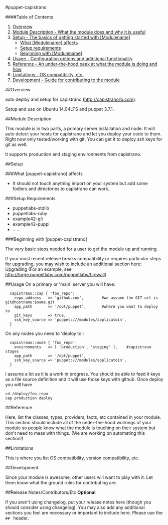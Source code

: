 #puppet-capistrano

####Table of Contents

1. [Overview](#overview)
2. [Module Description - What the module does and why it is useful](#module-description)
3. [Setup - The basics of getting started with [Modulename]](#setup)
    * [What [Modulename] affects](#what-[modulename]-affects)
    * [Setup requirements](#setup-requirements)
    * [Beginning with [Modulename]](#beginning-with-[Modulename])
4. [Usage - Configuration options and additional functionality](#usage)
5. [Reference - An under-the-hood peek at what the module is doing and how](#reference)
5. [Limitations - OS compatibility, etc.](#limitations)
6. [Development - Guide for contributing to the module](#development)

##Overview

auto deploy and setup for capistrano (http://capistranorb.com).

Setup and use on Ubuntu 14.04LTS and puppet 3.7.1.

##Module Description

This module is in two parts, a primary server installation and node. It will auto detect your hosts for capistrano and let you deploy your code to them. Right now only tested/working with git. You can get it to deploy ssh keys for git as well.

It supports production and staging environments from capistrano.

##Setup

###What [puppet-capistrano] affects

* It should not touch anything import on your system but add some fodlers and directories to capistrano can work.

###Setup Requirements 

* puppetlabs-stdlib
* puppetlabs-ruby
* example42-git
* example42-puppi
* .....
	
###Beginning with [puppet-capistrano]	

The very basic steps needed for a user to get the module up and running. 

If your most recent release breaks compatibility or requires particular steps for upgrading, you may wish to include an additional section here: Upgrading (For an example, see http://forge.puppetlabs.com/puppetlabs/firewall).

##Usage
On a primary or 'main' server you will have:
```
  capistrano::cap { 'foo_repo':
    repo_address   => 'github.com',        #we assume the GIT url is git@hostname:$name.git
    app_path       => '/opt/puppet',       #where you want to deploy to
    git_keys       => true,
    ssh_key_source => 'puppet:///modules/applicatoin',   
  }
```

On any nodes you need to 'deploy to':
```
  capistrano::node { 'foo_repo':
    environments   => [ 'production', 'staging' ],    #capistrano stages
    app_path       => '/opt/puppet',
    ssh_key_source => 'puppet:///modules/applicatoin',   
  }
```

I assume a lot as it is a work in progress. You should be able to feed it keys as a file source definition and it will use those keys with github. Once deploy you will have

```
cd /deploy/foo_repo
cap production deploy
```

##Reference

Here, list the classes, types, providers, facts, etc contained in your module. This section should include all of the under-the-hood workings of your module so people know what the module is touching on their system but don't need to mess with things. (We are working on automating this section!)

##Limitations

This is where you list OS compatibility, version compatibility, etc.

##Development

Since your module is awesome, other users will want to play with it. Let them know what the ground rules for contributing are.

##Release Notes/Contributors/Etc **Optional**

If you aren't using changelog, put your release notes here (though you should consider using changelog). You may also add any additional sections you feel are necessary or important to include here. Please use the `## ` header. 
